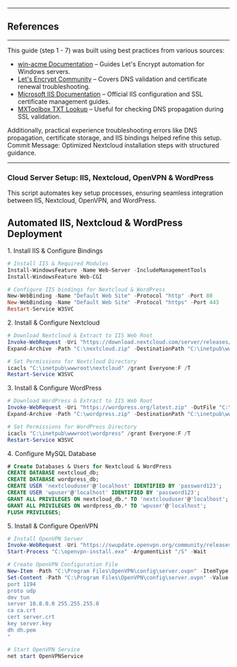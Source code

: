 ____
## **References**
____
This guide (step 1 - 7) was built using best practices from various sources:

- [win-acme Documentation](https://www.win-acme.com/) – Guides Let's Encrypt automation for Windows servers.
- [Let's Encrypt Community](https://community.letsencrypt.org/) – Covers DNS validation and certificate renewal troubleshooting.
- [Microsoft IIS Documentation](https://learn.microsoft.com/en-us/iis/) – Official IIS configuration and SSL certificate management guides.
- [MXToolbox TXT Lookup](https://mxtoolbox.com/TXTLookup.aspx) – Useful for checking DNS propagation during SSL validation.

Additionally, practical experience troubleshooting errors like DNS propagation, certificate storage, and IIS bindings helped refine this setup.
Commit Message: Optimized Nextcloud installation steps with structured guidance.
______
### **Cloud Server Setup: IIS, Nextcloud, OpenVPN & WordPress**
 This script automates key setup processes, ensuring seamless integration between IIS, Nextcloud, OpenVPN, and WordPress.

## Automated IIS, Nextcloud & WordPress Deployment

 1️. Install IIS & Configure Bindings
 
```powershell
# Install IIS & Required Modules
Install-WindowsFeature -Name Web-Server -IncludeManagementTools
Install-WindowsFeature Web-CGI

# Configure IIS bindings for Nextcloud & WordPress
New-WebBinding -Name "Default Web Site" -Protocol "http" -Port 80
New-WebBinding -Name "Default Web Site" -Protocol "https" -Port 443
Restart-Service W3SVC
```

 2️. Install & Configure Nextcloud
 
```powershell
# Download Nextcloud & Extract to IIS Web Root
Invoke-WebRequest -Uri "https://download.nextcloud.com/server/releases/latest.zip" -OutFile "C:\nextcloud.zip"
Expand-Archive -Path "C:\nextcloud.zip" -DestinationPath "C:\inetpub\wwwroot\nextcloud" -Force

# Set Permissions for Nextcloud Directory
icacls "C:\inetpub\wwwroot\nextcloud" /grant Everyone:F /T
Restart-Service W3SVC
```
 3️. Install & Configure WordPress
 
```powershell
# Download WordPress & Extract to IIS Web Root
Invoke-WebRequest -Uri "https://wordpress.org/latest.zip" -OutFile "C:\wordpress.zip"
Expand-Archive -Path "C:\wordpress.zip" -DestinationPath "C:\inetpub\wwwroot\wordpress" -Force

# Set Permissions for WordPress Directory
icacls "C:\inetpub\wwwroot\wordpress" /grant Everyone:F /T
Restart-Service W3SVC
```

 4️. Configure MySQL Database
 
```sql
# Create Databases & Users for Nextcloud & WordPress
CREATE DATABASE nextcloud_db;
CREATE DATABASE wordpress_db;
CREATE USER 'nextclouduser'@'localhost' IDENTIFIED BY 'password123';
CREATE USER 'wpuser'@'localhost' IDENTIFIED BY 'password123';
GRANT ALL PRIVILEGES ON nextcloud_db.* TO 'nextclouduser'@'localhost';
GRANT ALL PRIVILEGES ON wordpress_db.* TO 'wpuser'@'localhost';
FLUSH PRIVILEGES;
```

 5️. Install & Configure OpenVPN
 
```powershell
# Install OpenVPN Server
Invoke-WebRequest -Uri "https://swupdate.openvpn.org/community/releases/openvpn-install.exe" -OutFile "C:\openvpn-install.exe"
Start-Process "C:\openvpn-install.exe" -ArgumentList "/S" -Wait

# Create OpenVPN Configuration File
New-Item -Path "C:\Program Files\OpenVPN\config\server.ovpn" -ItemType File
Set-Content -Path "C:\Program Files\OpenVPN\config\server.ovpn" -Value "
port 1194
proto udp
dev tun
server 10.8.0.0 255.255.255.0
ca ca.crt
cert server.crt
key server.key
dh dh.pem
"

# Start OpenVPN Service
net start OpenVPNService
```


